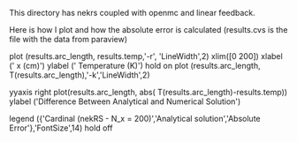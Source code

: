 This directory has nekrs coupled with openmc and linear feedback.


Here is how I plot and how the absolute error is calculated
(results.cvs is the file with the data from paraview)


plot (results.arc_length, results.temp,'-r', 'LineWidth',2)
xlim([0 200])
xlabel (' x (cm)')
ylabel (' Temperature (K)')
hold on
plot (results.arc_length, T(results.arc_length),'-k','LineWidth',2)

yyaxis right
plot(results.arc_length, abs( T(results.arc_length)-results.temp))
ylabel ('Difference Between Analytical and Numerical Solution')

legend ({'Cardinal (nekRS - N_x = 200)','Analytical solution','Absolute Error'},'FontSize',14)
hold off
